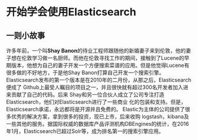 # 开始学会使用Elasticsearch

## 一则小故事

许多年前，一个叫**Shay Banon**的待业工程师跟随他的新婚妻子来到伦敦，他的妻子想在伦敦学习做一名厨师。而他在伦敦寻找工作的期间，接触到了Lucene的早期版本，他想为自己的妻子开发一个方便搜索菜谱的应用。但是他觉得Lucene有很多做的不好地方，于是他Shay Banon打算自己开发一个搜索引擎。
Elasticsearch发布的第一个版本是在2010年的二月份，从那之后，Elasticsearch便成了 Github上最受人瞩目的项目之一，并且很快就有超过300名开发者加入进来贡献了自己的代码。后来 Shay和另一位合伙人成立了公司专注打造Elasticsearch，他们对Elasticsearch进行了一些商业 化的包装和支持。但是，Elasticsearch承诺，永远都将是开源并且免费的。
Elastic为主体的公司提供了很多优秀的解决方案，拿到很多的投资，现已上市，后来收购 logstash，kibana及一些其他的服务。据国际权威的数据库产品评测机构DBEngines的统计，在2016年1月，Elasticsearch已超过Solr等，成为排名第一的搜索引擎应用。